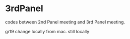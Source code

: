 # 3rdPanel
codes between 2nd Panel meeting and 3rd Panel meeting.

gr19 change locally from mac.
still locally